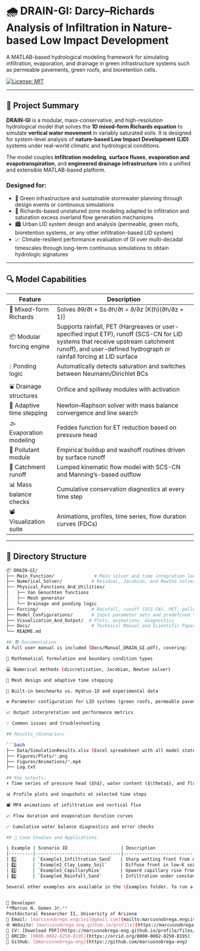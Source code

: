 # 🌧️ DRAIN-GI: Darcy–Richards Analysis of Infiltration in Nature-based Low Impact Development

A MATLAB-based hydrological modeling framework for simulating infiltration, evaporation, and drainage in green infrastructure systems such as permeable pavements, green roofs, and bioretention cells.

[![License: MIT](https://img.shields.io/badge/license-MIT-blue.svg)](./LICENSE)

---

## 📘 Project Summary

**DRAIN-GI** is a modular, mass-conservative, and high-resolution hydrological model that solves the **1D mixed-form Richards equation** to simulate **vertical water movement** in variably saturated soils. It is designed for system-level analysis of **nature-based Low Impact Development (LID)** systems under real-world climatic and hydrological conditions.

The model couples **infiltration modeling**, **surface fluxes**, **evaporation and evapotranspiration**, and **engineered drainage infrastructure** into a unified and extensible MATLAB-based platform.

### Designed for:
- 🌱 Green infrastructure and sustainable stormwater planning through design events or continuous simulations
- 🧪 Richards-based unstatured zone modeling adapted to infiltration and saturation excess overland flow generation mechanisms
- 🏙️ Urban LID system design and analysis (permeable, green roofs, bioretention systems, or any other infiltration-based LID system)
- 📈 Climate-resilient performance evaluation of GI over multi-decadal timescales through long-term continuous simulations to obtain hydrologic signatures

---

## 🔍 Model Capabilities

| Feature                   | Description                                                                 |
|--------------------------|------------------------------------------------------------------------------|
| 🌊 Mixed-form Richards    | Solves ∂θ/∂t + Ss·∂h/∂t = ∂/∂z [K(h)(∂h/∂z + 1)]                            |
| 📦 Modular forcing engine | Supports rainfall, PET (Hargreaves or user-specified input ETP), runoff (SCS-CN for LID systems that receive upstream catchment runoff), and user-defined hydrograph or rainfall forcing at LID surface |
| 💧 Ponding logic          | Automatically detects saturation and switches between Neumann/Dirichlet BCs |
| ⛲ Drainage structures    | Orifice and spillway modules with activation                                |
| 🧠 Adaptive time stepping | Newton–Raphson solver with mass balance convergence and line search         |
| 🌫️ Evaporation modeling   | Feddes function for ET reduction based on pressure head                     |
| 🧪 Pollutant module       | Empirical buildup and washoff routines driven by surface runoff             |
| 🧮 Catchment runoff       | Lumped kinematic flow model with SCS-CN and Manning’s-based outflow         |
| 📊 Mass balance checks    | Cumulative conservation diagnostics at every time step                      |
| 📽️ Visualization suite    | Animations, profiles, time series, flow duration curves (FDCs)              |

---

## 📁 Directory Structure

```bash
📦 DRAIN-GI/
├── Main_Function/               # Main solver and time integration loop
├── Numerical_Solver/           # Residual, Jacobian, and Newton solver functions
├── Physical_Functions_And_Utilities/
│   ├── Van Genuchten functions
│   ├── Mesh generator
│   └── Drainage and ponding logic
├── Forcing/                    # Rainfall, runoff (SCS-CN), PET, pollutants
├── Model_Configurations/       # Input parameter sets and predefined test cases
├── Visualization_And_Output/  # Plots, animations, diagnostics
├── Docs/                       # Technical Manual and Scientific Paper Draft (currently under review)
└── README.md

## 📚 Documentation
A full user manual is included (Docs/Manual_DRAIN_GI.pdf), covering:

📖 Mathematical formulation and boundary condition types

💻 Numerical methods (discretization, Jacobian, Newton solver)

🧩 Mesh design and adaptive time stepping

🧪 Built-in benchmarks vs. Hydrus-1D and experimental data

⚙️ Parameter configuration for LID systems (green roofs, permeable pavements, bioretention)

📈 Output interpretation and performance metrics

💡 Common issues and troubleshooting

## Results_<Scenario>/

```bash
├── Data/SimulationResults.xlsx (Excel spreadsheet with all model states and outputs for all nodes in the domain)
├── Figures/Plots/*.png 
├── Figures/Animations/*.mp4
├── Log.txt

## Key outputs:
⬇️ Time series of pressure head ($h$), water content ($\theta$), and flux ($q$)

📊 Profile plots and snapshots at selected time steps

📽️ MP4 animations of infiltration and vertical flux

📈 Flow duration and evaporation duration curves

✅ Cumulative water balance diagnostics and error checks

## 🧪 Case Studies and Applications

| Example | Scenario ID                    | Description                                       | Soil Type   | Duration | Boundary Conditions (Top / Bottom) | Validation       |
|---------|--------------------------------|--------------------------------------------------|-------------|----------|-------------------------------------|------------------|
| 1️⃣      | `Example1_Infiltration_Sand`   | Sharp wetting front from constant infiltration   | Sand        | 1 hr     | Dirichlet / Free drainage           | HYDRUS-1D ✅    |
| 2️⃣      | `Example2_Clay_Loamy_Soil`     | Diffuse front in low-K soil                      | Clay Loam   | 10 hrs   | Dirichlet / Free drainage           | HYDRUS-1D ✅    |
| 3️⃣      | `Example3_CapillaryRise`       | Upward capillary rise from saturated bottom      | Sandy Loam  | 10 hrs   | Dirichlet / Dirichlet               | HYDRUS-1D ✅    |
| 4️⃣      | `Example4_Rainfall_Sand`       | Infiltration under constant rainfall flux        | Sand        | 1 hr     | Neumann (1 m/day) / Free drainage   | HYDRUS-1D ✅    |

Several other examples are available in the \Examples folder. To run a particular example, please just load the scenario in the main code function.


👤 Developer
**Marcus N. Gomes Jr.**  
Postdoctoral Researcher II, University of Arizona  
📧 Email: [marcusnobrega.engcivil@gmail.com](mailto:marcusnobrega.engcivil@gmail.com)  
🌐 Website: [marcusnobrega-eng.github.io/profile](https://marcusnobrega-eng.github.io/profile)  
📄 CV: [Download PDF](https://marcusnobrega-eng.github.io/profile/files/CV___Marcus_N__Gomes_Jr_.pdf)  
🧪 ORCID: [0000-0002-8250-8195](https://orcid.org/0000-0002-8250-8195)  
🐙 GitHub: [@marcusnobrega-eng](https://github.com/marcusnobrega-eng)
